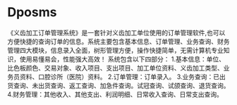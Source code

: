 # Dposms
 《义齿加工订单管理系统》是一套针对义齿加工单位使用的订单管理软件,也可以方便快捷的查询订单的信息。系统主要包含基本信息、订单管理、业务查询、财务管理四大模块，信息录入全面，树形管理方便，操作快捷简单，无需计算机专业知识，使用易懂易会，性能强大高效！ 系统包含以下四部分： 1.基本信息：单位、比色板颜色、交易对象、收入项目、支出项目、加工单位资料、义齿加工类型、业务员资料、口腔诊所（医院）资料。 2.订单管理：订单录入。 3.业务查询：已出货查询、未出货查询、返工查询、加急件查询。试冠查询、试颌查询、退货查询。 4.财务管理：其他收入、其他支出、利润明细、日常收入查询、日常支出查询。
